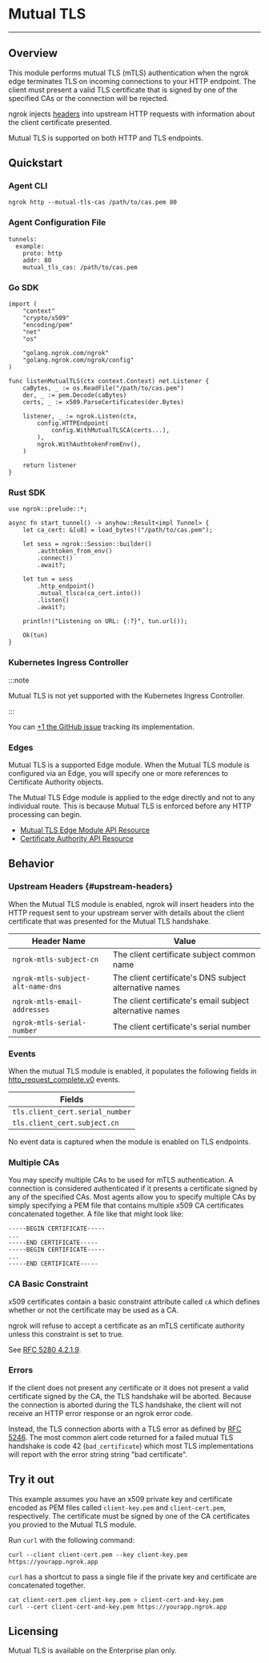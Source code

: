 # Mutual TLS
----------------

## Overview

This module performs mutual TLS (mTLS) authentication when the ngrok edge terminates
TLS on incoming connections to your HTTP endpoint. The client must present a
valid TLS certificate that is signed by one of the specified CAs or the
connection will be rejected.

ngrok injects [headers](#upstream-headers) into upstream HTTP requests with
information about the client certificate presented.

Mutual TLS is supported on both HTTP and TLS endpoints.

## Quickstart

### Agent CLI

```
ngrok http --mutual-tls-cas /path/to/cas.pem 80
```

### Agent Configuration File

```
tunnels:
  example:
    proto: http
    addr: 80
    mutual_tls_cas: /path/to/cas.pem
```

### Go SDK

```
import (
	"context"
	"crypto/x509"
	"encoding/pem"
	"net"
	"os"

	"golang.ngrok.com/ngrok"
	"golang.ngrok.com/ngrok/config"
)

func listenMutualTLS(ctx context.Context) net.Listener {
	caBytes, _ := os.ReadFile("/path/to/cas.pem")
	der, _ := pem.Decode(caBytes)
	certs, _ := x509.ParseCertificates(der.Bytes)

	listener, _ := ngrok.Listen(ctx,
		config.HTTPEndpoint(
			config.WithMutualTLSCA(certs...),
		),
		ngrok.WithAuthtokenFromEnv(),
	)

	return listener
}
```

### Rust SDK

```
use ngrok::prelude::*;

async fn start_tunnel() -> anyhow::Result<impl Tunnel> {
    let ca_cert: &[u8] = load_bytes!("/path/to/cas.pem");

    let sess = ngrok::Session::builder()
        .authtoken_from_env()
        .connect()
        .await?;

    let tun = sess
        .http_endpoint()
        .mutual_tlsca(ca_cert.into())
        .listen()
        .await?;

    println!("Listening on URL: {:?}", tun.url());

    Ok(tun)
}
```

### Kubernetes Ingress Controller

:::note

Mutual TLS is not yet supported with the Kubernetes Ingress Controller.

:::

You can [+1 the GitHub
issue](https://github.com/ngrok/kubernetes-ingress-controller/issues/133)
tracking its implementation.

### Edges

Mutual TLS is a supported Edge module. When the Mutual TLS module is configured
via an Edge, you will specify one or more references to Certificate Authority
objects.

The Mutual TLS Edge module is applied to the edge directly and not to any
individual route. This is because Mutual TLS is enforced before any HTTP
processing can begin.

- [Mutual TLS Edge Module API Resource](/api/resources/https-edge-mutual-tls-module/)
- [Certificate Authority API Resource](/api/resources/certificate-authorities/)

## Behavior

### Upstream Headers {#upstream-headers}

When the Mutual TLS module is enabled, ngrok will insert headers into the HTTP
request sent to your upstream server with details about the client certificate
that was presented for the Mutual TLS handshake.

| Header Name | Value |
| ----------- | ----- |
| `ngrok-mtls-subject-cn` | The client certificate subject common name |
| `ngrok-mtls-subject-alt-name-dns` | The client certificate's DNS subject alternative names |
| `ngrok-mtls-email-addresses` | The client certificate's email subject alternative names  |
| `ngrok-mtls-serial-number` | The client certificate's serial number |

### Events

When the mutual TLS module is enabled, it populates the following fields in
[http\_request\_complete.v0](/events/reference/#http-request-complete) events.

| Fields |
| ------ |
| `tls.client_cert.serial_number` |
| `tls.client_cert.subject.cn` |

No event data is captured when the module is enabled on TLS endpoints.

### Multiple CAs

You may specify multiple CAs to be used for mTLS authentication. A
connection is considered authenticated if it presents a certificate signed by
any of the specified CAs. Most agents allow you to specify multiple CAs by
simply specifying a PEM file that contains multiple x509 CA certificates
concatenated together. A file like that might look like:

```
-----BEGIN CERTIFICATE-----
...
-----END CERTIFICATE-----
-----BEGIN CERTIFICATE-----
...
-----END CERTIFICATE-----
```

### CA Basic Constraint

x509 certificates contain a basic constraint attribute  called `cA` which
defines whether or not the certificate may be used as a CA.

ngrok will refuse to accept a certificate as an mTLS certificate authority
unless this constraint is set to true.

See [RFC 5280 4.2.1.9](https://datatracker.ietf.org/doc/html/rfc5280#section-4.2.1.9).

### Errors

If the client does not present any certificate or it does not present a valid
certificate signed by the CA, the TLS handshake will be aborted. Because the
connection is aborted during the TLS handshake, the client will not receive an
HTTP error response or an ngrok error code.

Instead, the TLS connection aborts with a TLS error as defined by [RFC
5246](https://datatracker.ietf.org/doc/html/rfc5246#section-7.2). The most
common alert code returned for a failed mutual TLS handshake is code 42
(`bad_certificate`) which most TLS implementations will report with the error
string string "bad certificate".

## Try it out

This example assumes you have an x509 private key and certificate encoded as
PEM files called `client-key.pem` and `client-cert.pem`, respectively. The
certificate must be signed by one of the CA certificates you provied to the
Mutual TLS module.

Run `curl` with the following command:

```
curl --client client-cert.pem --key client-key.pem https://yourapp.ngrok.app
```

`curl` has a shortcut to pass a single file if the private key and certificate
are concatenated together.

```
cat client-cert.pem client-key.pem > client-cert-and-key.pem
curl --cert client-cert-and-key.pem https://yourapp.ngrok.app
```

## Licensing

Mutual TLS is available on the Enterprise plan only.
